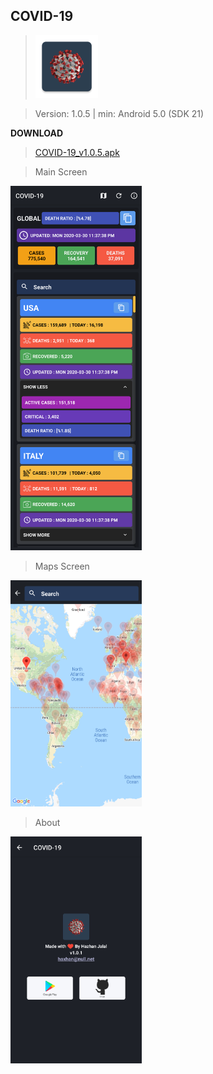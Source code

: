 COVID-19
------------
> <img  alt="Logo" src="Images/logo.png" width="100" />

> Version: 1.0.5 | min: Android 5.0 (SDK 21)

**DOWNLOAD**
> [COVID-19_v1.0.5.apk](https://github.com/H4zh4n/covid-19/releases)

> Main Screen
<img alt="Main Screen" src="Images/main.png" width="210" />

> Maps Screen
<img alt="Main Screen" src="Images/maps.png" width="210" />


> About
<img  alt="About Screen" src="Images/about.png" width="210" />
